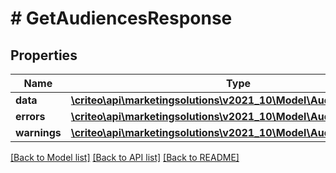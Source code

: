 # # GetAudiencesResponse

## Properties

Name | Type | Description | Notes
------------ | ------------- | ------------- | -------------
**data** | [**\criteo\api\marketingsolutions\v2021_10\Model\Audience[]**](Audience.md) |  |
**errors** | [**\criteo\api\marketingsolutions\v2021_10\Model\AudienceError[]**](AudienceError.md) |  |
**warnings** | [**\criteo\api\marketingsolutions\v2021_10\Model\AudienceWarning[]**](AudienceWarning.md) |  |

[[Back to Model list]](../../README.md#models) [[Back to API list]](../../README.md#endpoints) [[Back to README]](../../README.md)
